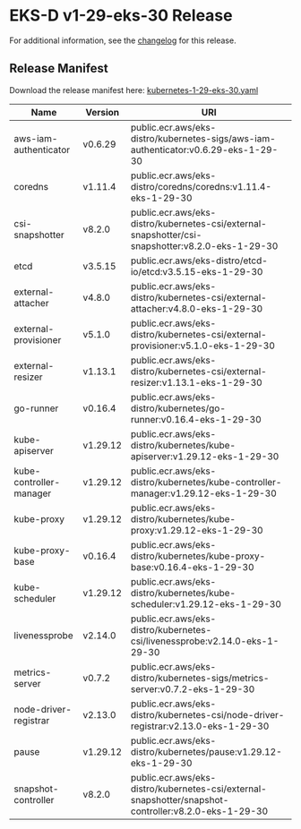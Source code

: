 # EKS-D v1-29-eks-30 Release

For additional information, see the [changelog](CHANGELOG-v1-29-eks-30.md) for this release.

## Release Manifest

Download the release manifest here: [kubernetes-1-29-eks-30.yaml](https://distro.eks.amazonaws.com/kubernetes-1-29/kubernetes-1-29-eks-30.yaml)

| Name | Version | URI |
|------|---------|-----|
| aws-iam-authenticator | v0.6.29 | public.ecr.aws/eks-distro/kubernetes-sigs/aws-iam-authenticator:v0.6.29-eks-1-29-30 |
| coredns | v1.11.4 | public.ecr.aws/eks-distro/coredns/coredns:v1.11.4-eks-1-29-30 |
| csi-snapshotter | v8.2.0 | public.ecr.aws/eks-distro/kubernetes-csi/external-snapshotter/csi-snapshotter:v8.2.0-eks-1-29-30 |
| etcd | v3.5.15 | public.ecr.aws/eks-distro/etcd-io/etcd:v3.5.15-eks-1-29-30 |
| external-attacher | v4.8.0 | public.ecr.aws/eks-distro/kubernetes-csi/external-attacher:v4.8.0-eks-1-29-30 |
| external-provisioner | v5.1.0 | public.ecr.aws/eks-distro/kubernetes-csi/external-provisioner:v5.1.0-eks-1-29-30 |
| external-resizer | v1.13.1 | public.ecr.aws/eks-distro/kubernetes-csi/external-resizer:v1.13.1-eks-1-29-30 |
| go-runner | v0.16.4 | public.ecr.aws/eks-distro/kubernetes/go-runner:v0.16.4-eks-1-29-30 |
| kube-apiserver | v1.29.12 | public.ecr.aws/eks-distro/kubernetes/kube-apiserver:v1.29.12-eks-1-29-30 |
| kube-controller-manager | v1.29.12 | public.ecr.aws/eks-distro/kubernetes/kube-controller-manager:v1.29.12-eks-1-29-30 |
| kube-proxy | v1.29.12 | public.ecr.aws/eks-distro/kubernetes/kube-proxy:v1.29.12-eks-1-29-30 |
| kube-proxy-base | v0.16.4 | public.ecr.aws/eks-distro/kubernetes/kube-proxy-base:v0.16.4-eks-1-29-30 |
| kube-scheduler | v1.29.12 | public.ecr.aws/eks-distro/kubernetes/kube-scheduler:v1.29.12-eks-1-29-30 |
| livenessprobe | v2.14.0 | public.ecr.aws/eks-distro/kubernetes-csi/livenessprobe:v2.14.0-eks-1-29-30 |
| metrics-server | v0.7.2 | public.ecr.aws/eks-distro/kubernetes-sigs/metrics-server:v0.7.2-eks-1-29-30 |
| node-driver-registrar | v2.13.0 | public.ecr.aws/eks-distro/kubernetes-csi/node-driver-registrar:v2.13.0-eks-1-29-30 |
| pause | v1.29.12 | public.ecr.aws/eks-distro/kubernetes/pause:v1.29.12-eks-1-29-30 |
| snapshot-controller | v8.2.0 | public.ecr.aws/eks-distro/kubernetes-csi/external-snapshotter/snapshot-controller:v8.2.0-eks-1-29-30 |
